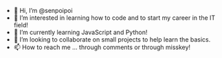 - 👋 Hi, I’m @senpoipoi
- 👀 I’m interested in learning how to code and to start my career in the IT field!
- 🌱 I’m currently learning JavaScript and Python!
- 💞️ I’m looking to collaborate on small projects to help learn the basics.
- 📫 How to reach me ... through comments or through misskey!

